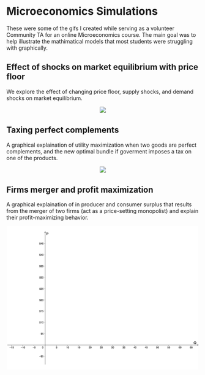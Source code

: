 # Microeconomics Simulations

These were some of the gifs I created while serving as a volunteer Community TA for an online Microeconomics course. The main goal was to help illustrate the mathimatical models that most students were struggling with graphically. 

## Effect of shocks on market equilibrium with price floor
We explore the effect of changing price floor, supply shocks, and demand shocks on market equilibrium.

<p align="center">
  
  <img src="price_floor.gif?raw=true" width="500">

</p>

## Taxing perfect complements
A graphical explaination of utility maximization when two goods are perfect complements, and the new optimal bundle if goverment imposes a tax on one of the products.

<p align="center">
  
  <img src="3.4.3-2.gif?raw=true" width="500">

</p>

## Firms merger and profit maximization

A graphical explaination of in producer and consumer surplus that results from the merger of two firms (act as a price-setting monopolist) and explain their profit-maximizing behavior. 

<p align="center">
  
  <img src="PS7.3.3_2.gif?raw=true" width="500">

</p>
